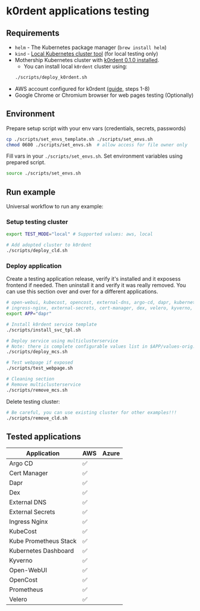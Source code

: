 # k0rdent applications testing

## Requirements
- `helm` - The Kubernetes package manager (`brew install helm`)
- `kind` - [Local Kubernetes cluster tool](https://kind.sigs.k8s.io/) (for local testing only)
- Mothership Kubernetes cluster with [k0rdent 0.1.0 installed](https://docs.k0rdent.io/v0.1.0/admin-installation/#install-k0rdent).
    - You can install local `k0rdent` cluster using:
    ~~~bash
    ./scripts/deploy_k0rdent.sh
    ~~~
- AWS account configured for k0rdent ([guide](https://docs.k0rdent.io/v0.1.0/admin-prepare/#aws), steps 1-8)
- Google Chrome or Chromium browser for web pages testing (Optionally)

## Environment
Prepare setup script with your env vars (credentials, secrets, passwords)
~~~bash
cp ./scripts/set_envs_template.sh ./scripts/set_envs.sh
chmod 0600 ./scripts/set_envs.sh  # allow access for file owner only
~~~

Fill vars in your `./scripts/set_envs.sh`. Set environment variables using prepared script.
~~~bash
source ./scripts/set_envs.sh
~~~

## Run example
Universal workflow to run any example:

### Setup testing cluster
~~~bash
export TEST_MODE="local" # Supported values: aws, local

# Add adopted cluster to k0rdent
./scripts/deploy_cld.sh
~~~

### Deploy application
Create a testing application release, verify it's installed and it exposess frontend if needed.
Then uninstall it and verify it was really removed. You can use this section over and over
for a different applications.
~~~bash
# open-webui, kubecost, opencost, external-dns, argo-cd, dapr, kubernetes-dashboard
# ingress-nginx, external-secrets, cert-manager, dex, velero, kyverno, prometheus
export APP="dapr"

# Install k0rdent service template
./scripts/install_svc_tpl.sh

# Deploy service using multiclusterservice
# Note: there is complete configurable values list in $APP/values-orig.yaml folder.
./scripts/deploy_mcs.sh

# Test webpage if exposed
./scripts/test_webpage.sh

# Cleaning section
# Remove multiclusterservice
./scripts/remove_mcs.sh
~~~

Delete testing cluster:
~~~bash
# Be careful, you can use existing cluster for other examples!!!
./scripts/remove_cld.sh
~~~

## Tested applications

| Application          |         AWS        |        Azure       |
| -------------------- | ------------------ | ------------------ |
| Argo CD              | :white_check_mark: |                    |
| Cert Manager         | :white_check_mark: |                    |
| Dapr                 | :white_check_mark: |                    |
| Dex                  | :white_check_mark: |                    |
| External DNS         | :white_check_mark: |                    |
| External Secrets     | :white_check_mark: |                    |
| Ingress Nginx        | :white_check_mark: |                    |
| KubeCost             | :white_check_mark: |                    |
| Kube Prometheus Stack| :white_check_mark: |                    |
| Kubernetes Dashboard | :white_check_mark: |                    |
| Kyverno              | :white_check_mark: |                    |
| Open-WebUI           | :white_check_mark: |                    |
| OpenCost             | :white_check_mark: |                    |
| Prometheus           | :white_check_mark: |                    |
| Velero               | :white_check_mark: |                    |
